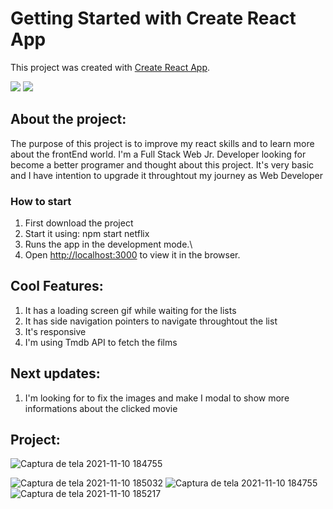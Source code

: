 # Getting Started with Create React App

This project was created with [Create React App](https://github.com/facebook/create-react-app).

<img  src="https://img.shields.io/badge/JavaScript-323330?style=for-the-badge&logo=javascript&logoColor=F7DF1E"/> 
<img src="https://img.shields.io/badge/React-20232A?style=for-the-badge&logo=react&logoColor=61DAFB" />

## About the project:
The purpose of this project is to improve my react skills and to learn more about the frontEnd world.
I'm a Full Stack Web Jr. Developer looking for become a better programer and thought about this project.
It's very basic and I have intention to upgrade it throughtout my journey as Web Developer

### How to start

1. First download the project
1. Start it using: npm start netflix
1. Runs the app in the development mode.\
1. Open [http://localhost:3000](http://localhost:3000) to view it in the browser.

## Cool Features:
1. It has a loading screen gif while waiting for the lists 
2. It has side navigation pointers to navigate throughtout the list
3. It's responsive
4. I'm using Tmdb API to fetch the films

## Next updates:
1. I'm looking for to fix the images and make I modal to show more informations about the clicked movie

## Project: 

![Captura de tela 2021-11-10 184755](https://user-images.githubusercontent.com/83103221/141206208-4a9a8d3f-14f2-4a74-9f84-dfad75a4a268.png)

![Captura de tela 2021-11-10 185032](https://user-images.githubusercontent.com/83103221/141206618-571a7dda-3c84-48a3-b864-0e32d323bb43.png)
![Captura de tela 2021-11-10 184755](https://user-images.githubusercontent.com/83103221/141206627-870b0537-eb1f-4a13-91b2-e8fb1d689884.png)
![Captura de tela 2021-11-10 185217](https://user-images.githubusercontent.com/83103221/141206708-c19b40a3-02a9-4892-9166-4ce9ede19f02.png)
